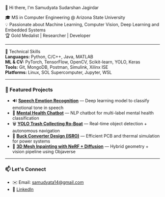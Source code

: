 👋 Hi there, I'm Samudyata Sudarshan Jagirdar

🎓 MS in Computer Engineering @ Arizona State University  
💡 Passionate about Machine Learning, Computer Vision, Deep Learning and Embedded Systems  
🏆 Gold Medalist | Researcher | Developer  

---

🔧 Technical Skills  
**Languages:** Python, C/C++, Java, MATLAB  
**ML & CV:** PyTorch, TensorFlow, OpenCV, Scikit-learn, YOLO, Keras  
**Tools:** Git, MongoDB, Postman, Simulink, Xilinx ISE  
**Platforms:** Linux, SOL Supercomputer, Jupyter, WSL  

---

### 📁 Featured Projects  
- 🔊 **[Speech Emotion Recognition]()** — Deep learning model to classify emotional tone in speech  
- 🧠 **[Mental Health Chatbot](https://github.com/samudyata14/mental-health-chatbot)** — NLP chatbot for multi-label mental health classification  
- 🗑️ **[YOLO Trash Collecting Ro-Boat](https://github.com/samudyata14/trash-collecting-roboat)** — Real-time object detection + autonomous navigation  
- 🔧 **[Buck Converter Design (ISRO)](https://github.com/samudyata14/buck-converter)** — Efficient PCB and thermal simulation for power systems  
- 🧵 **[3D Mesh Inpainting with NeRF + Diffusion](https://github.com/samudyata14/nerf-mesh-inpainting)** — Hybrid geometry + vision pipeline using Objaverse  
 

---

### 📫 Let's Connect
- ✉️ Email: samudyata14@gmail.com  
- 🔗 [LinkedIn](https://www.linkedin.com/in/samudyata-sj/)  

